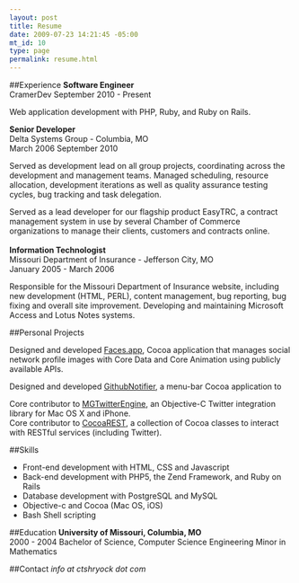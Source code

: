 ```yaml
--- 
layout: post
title: Resume
date: 2009-07-23 14:21:45 -05:00
mt_id: 10
type: page
permalink: resume.html
---
```


##Experience 
**Software Engineer**  
CramerDev
September 2010 - Present

Web application development with PHP, Ruby, and Ruby on Rails.

**Senior Developer**  
Delta Systems Group - Columbia, MO  
March 2006 September 2010  
 
Served as development lead on all group projects, coordinating across the development and management teams.  Managed scheduling, resource allocation, development iterations as well as quality assurance testing cycles, bug tracking and task delegation.  

Served as a lead developer for our flagship product EasyTRC, a contract management system in use by several Chamber of Commerce organizations to manage their clients, customers and contracts online.
<br/><br />
**Information Technologist**  
Missouri Department of Insurance - Jefferson City, MO  
January 2005 - March 2006  

Responsible for the Missouri Department of Insurance website, including new development (HTML, PERL), content management, bug reporting, bug fixing and overall site improvement. Developing and maintaining Microsoft Access and Lotus Notes systems.

##Personal Projects

Designed and developed [Faces.app][4], Cocoa application that manages social network profile images with Core Data and Core Animation using publicly available APIs.

Designed and developed [GithubNotifier][5], a menu-bar Cocoa application to 

Core contributor to [MGTwitterEngine][1], an Objective-C Twitter integration library for Mac OS X and iPhone.  
Core contributor to [CocoaREST][2], a collection of Cocoa classes to interact with RESTful services (including Twitter).  

##Skills 

* Front-end development with HTML, CSS and Javascript
* Back-end development with PHP5, the Zend Framework, and Ruby on Rails
* Database development with PostgreSQL and MySQL
* Objective-c and Cocoa (Mac OS, iOS)
* Bash Shell scripting 



##Education
**University of Missouri, Columbia, MO**  
2000 - 2004 
Bachelor of Science, Computer Science Engineering 
Minor in Mathematics

##Contact 
*info at ctshryock dot com*

[1]: http://github.com/ctshryock/MGTwitterEngine
[2]: http://github.com/ctshryock/CocoaREST
[3]: http://github.com/ctshryock/jrfeedbackprovider
[4]: /faces-app.html
[5]: /github-notifier.html 
